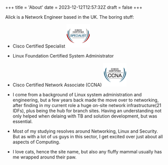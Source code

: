 +++
title = 'About'
date = 2023-12-12T12:57:32Z
draft = false
+++

Alick is a Network Engineer based in the UK.
The boring stuff: 

- Cisco Certified Specialist
![Cisco Certified Specialist - Enterprise Core](encor-75x75.jpg)
- Linux Foundation Certified System Administrator
- Cisco Certified Network Associate (CCNA)
![Cisco Certified Network Associate- CCNA ](ccna_sm.jpg)


- I come from a background of Linux system administration and engineering, but a few years back made the move over to networking, after finding in my current role a huge on-site network infrastructure(21 IDFs), plus being the hub for branch sites. Having an understanding not only helped when delaing with TB and solution development, but was essential.

- Most of my studying resolves around Networking, Linux and Security. But as with a lot of us guys in this sector, I get excited over just about all aspects of Computing.

- I love cats, hence the site name, but also any fluffy mammal usually has me wrapped around their paw.

